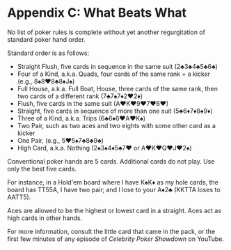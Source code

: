 Appendix C: What Beats What
===========================

No list of poker rules is complete without yet another regurgitation of
standard poker hand order.

Standard order is as follows:

* Straight Flush, five cards in sequence in the same suit (2♣3♣4♣5♣6♣)
* Four of a Kind, a.k.a. Quads, four cards of the same rank + a kicker (e.g.,
  8♠8♥8♣8♦J♠)
* Full House, a.k.a. Full Boat, House, three cards of the same rank, then two
  cards of a different rank (7♣7♠7♦2♥2♦)
* Flush, five cards in the same suit (A♥K♥9♥7♥6♥)
* Straight, five cards in sequence of more than one suit (5♣6♦7♦8♠9♦)
* Three of a Kind, a.k.a. Trips (6♣6♦6♥A♥K♠)
* Two Pair, such as two aces and two eights with some other card as a kicker
* One Pair, (e.g., 5♥5♠7♣8♣9♣)
* High Card, a.k.a. Nothing (2♠3♠4♦5♣7♥ or A♥K♥Q♥J♥2♠)

Conventional poker hands are 5 cards.  Additional cards do not play.  Use only
the best five cards.

For instance, in a Hold'em board where I have K♠K♦ as my hole cards, the board
has TT55A, I have two pair; and I lose to your A♦2♣ (KKTTA loses to AATT5).

Aces are allowed to be the highest or lowest card in a straight.  Aces act as
high cards in other hands.

For more information, consult the little card that came in the pack, or the
first few minutes of any episode of *Celebrity Poker Showdown* on YouTube.

